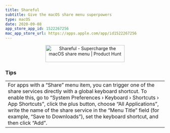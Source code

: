 ```yaml
---
title: Shareful
subtitle: Give the macOS share menu superpowers
type: macOS
date: 2020-09-08
app_store_app_id: 1522267256
mac_app_store_url: https://apps.apple.com/app/id1522267256
---
```


<a align="center" style="display:block" href="https://www.producthunt.com/posts/shareful?utm_source=badge-featured&utm_medium=badge&utm_souce=badge-shareful" target="_blank"><img src="https://api.producthunt.com/widgets/embed-image/v1/featured.svg?post_id=282336&theme=light" alt="Shareful - Supercharge the macOS share menu | Product Hunt" style="width: 250px; height: 54px;" width="250" height="54"/></a>

<h3 id="tips">Tips</h3>
<table>
	<tr>
		<td>
			For apps with a “Share” menu item, you can trigger one of the share services directly with a global keyboard shortcut. To enable this, go to “System Preferences › Keyboard › Shortcuts › App Shortcuts”, click the plus button, choose “All Applications”, write the name of the share service in the “Menu Title” field (for example, “Save to Downloads”), set the keyboard shortcut, and then click “Add”.
		</td>
	</tr>
</table>
